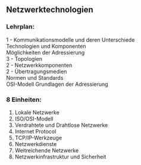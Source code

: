 ## Netzwerktechnologien
### Lehrplan:
1 - Kommunikationsmodelle und deren Unterschiede  
Technologien und Komponenten  
Möglichkeiten der Adressierung  
3 - Topologien  
2 - Netzwerkkomponenten  
2 - Übertragungsmedien  
Normen und Standards  
OSI-Modell
Grundlagen der Adressierung  

### 8 Einheiten:

1. Lokale Netzwerke
1. ISO/OSI-Modell
1. Verdrahtete und Drahtlose Netzwerke
1. Internet Protocol
1. TCP/IP-Werkzeuge
1. Netzwerkdienste
1. Weitreichende Netzwerke
1. Netzwerkinfrastruktur und Sicherheit
